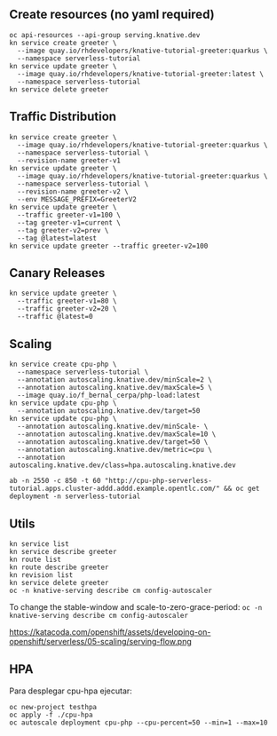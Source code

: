 
## Create resources (no yaml required)
```
oc api-resources --api-group serving.knative.dev
kn service create greeter \
  --image quay.io/rhdevelopers/knative-tutorial-greeter:quarkus \
  --namespace serverless-tutorial
kn service update greeter \
  --image quay.io/rhdevelopers/knative-tutorial-greeter:latest \
  --namespace serverless-tutorial
kn service delete greeter
```
## Traffic Distribution
```
kn service create greeter \
  --image quay.io/rhdevelopers/knative-tutorial-greeter:quarkus \
  --namespace serverless-tutorial \
  --revision-name greeter-v1
kn service update greeter \
  --image quay.io/rhdevelopers/knative-tutorial-greeter:quarkus \
  --namespace serverless-tutorial \
  --revision-name greeter-v2 \
  --env MESSAGE_PREFIX=GreeterV2
kn service update greeter \
  --traffic greeter-v1=100 \
  --tag greeter-v1=current \
  --tag greeter-v2=prev \
  --tag @latest=latest
kn service update greeter --traffic greeter-v2=100
```
## Canary Releases
```
kn service update greeter \
  --traffic greeter-v1=80 \
  --traffic greeter-v2=20 \
  --traffic @latest=0
```
## Scaling
```
kn service create cpu-php \
  --namespace serverless-tutorial \
  --annotation autoscaling.knative.dev/minScale=2 \
  --annotation autoscaling.knative.dev/maxScale=5 \
  --image quay.io/f_bernal_cerpa/php-load:latest
kn service update cpu-php \
  --annotation autoscaling.knative.dev/target=50 
kn service update cpu-php \
  --annotation autoscaling.knative.dev/minScale- \
  --annotation autoscaling.knative.dev/maxScale=10 \
  --annotation autoscaling.knative.dev/target=50 \
  --annotation autoscaling.knative.dev/metric=cpu \
  --annotation autoscaling.knative.dev/class=hpa.autoscaling.knative.dev

ab -n 2550 -c 850 -t 60 "http://cpu-php-serverless-tutorial.apps.cluster-addd.addd.example.opentlc.com/" && oc get deployment -n serverless-tutorial
```

## Utils
```
kn service list
kn service describe greeter
kn route list
kn route describe greeter
kn revision list
kn service delete greeter
oc -n knative-serving describe cm config-autoscaler
```
To change the stable-window and scale-to-zero-grace-period: `oc -n knative-serving describe cm config-autoscaler` 

https://katacoda.com/openshift/assets/developing-on-openshift/serverless/05-scaling/serving-flow.png


## HPA
Para desplegar cpu-hpa ejecutar:
```
oc new-project testhpa
oc apply -f ./cpu-hpa
oc autoscale deployment cpu-php --cpu-percent=50 --min=1 --max=10
```
